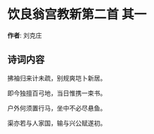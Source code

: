# 饮良翁宫教新第二首  其一

**作者**: 刘克庄

## 诗词内容

拂袖归来计未疏，别规爽垲卜新居。

即今独擅百弓地，当日惟携一束书。

户外何须置行马，坐中不必尽悬鱼。

渠亦若与人家国，输与兴公赋遂初。

